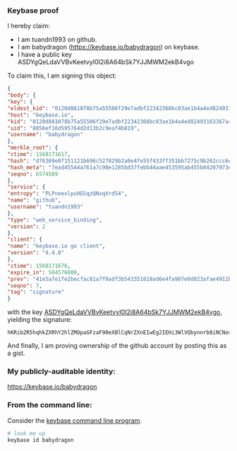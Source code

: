 ### Keybase proof

I hereby claim:

* I am tuandn1993 on github.
* I am babydragon (https://keybase.io/babydragon) on keybase.
* I have a public key ASDYgQeLdaVVBvKeetvyI0I2i8A64bSk7YJJMWM2ekB4vgo

To claim this, I am signing this object:

```json
{
"body": {
"key": {
"eldest_kid": "0120d881078b75a55506f29e7adbf22342368bc03ae1b4a4ed82493163367a4078be0a",
"host": "keybase.io",
"kid": "0120d881078b75a55506f29e7adbf22342368bc03ae1b4a4ed82493163367a4078be0a",
"uid": "8056ef16d595764d2d13b2c9eaf4b819",
"username": "babydragon"
},
"merkle_root": {
"ctime": 1568171617,
"hash": "d76369e0f151121b696c527829b2a0e4fe55f433ff351bb7275c9b262ccc6eef75b89242f38e7825d3354e3c7555a3ed96bd18ffe37cc90270bb0eaa6c138f58",
"hash_meta": "7ead45544a761a7c90e1285bd37febb44aae453595ab455b84207973e927c831",
"seqno": 6574589
},
"service": {
"entropy": "PLPneevlpuHEGqzQNxqXrd54",
"name": "github",
"username": "tuandn1993"
},
"type": "web_service_binding",
"version": 2
},
"client": {
"name": "keybase.io go client",
"version": "4.4.0"
},
"ctime": 1568171676,
"expire_in": 504576000,
"prev": "41e5a7e1fe2becfac81a7f0adf3b543351818ad6e4fa907e0d023afae4911b91",
"seqno": 7,
"tag": "signature"
}
```

with the key [ASDYgQeLdaVVBvKeetvyI0I2i8A64bSk7YJJMWM2ekB4vgo](https://keybase.io/babydragon), yielding the signature:

```
hKRib2R5hqhkZXRhY2hlZMOpaGFzaF90eXBlCqNrZXnEIwEg2IEHi3WlVQbynnrb8iNCNovAOuG0pO2CSTFjNnpAeL4Kp3BheWxvYWTESpcCB8QgQeWn4f4r7PrIGn8K3ztUM1GBitbk+pB+DQI6+uSRG5HEICndW1/h9G521jyHwW5GbYllOCFLrrfNg1ME8qvF+5zXAgHCo3NpZ8RAEaTQR79doGWBp1OQhaTSdzgsV5f4movuigIMVXcY1SbAhaP2wPguhxqk++H6Wyke70P60ZbCT1uPBM5ea2odBKhzaWdfdHlwZSCkaGFzaIKkdHlwZQildmFsdWXEIDgehW8rYI5sMIga/q7LudvqKVvURdOBl3i6V6MnEWPgo3RhZ80CAqd2ZXJzaW9uAQ==

```

And finally, I am proving ownership of the github account by posting this as a gist.

### My publicly-auditable identity:

https://keybase.io/babydragon

### From the command line:

Consider the [keybase command line program](https://keybase.io/download).

```bash
# look me up
keybase id babydragon
```
